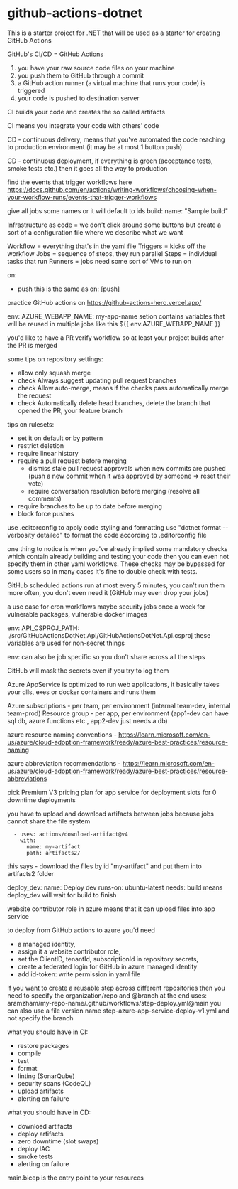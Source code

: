 # github-actions-dotnet

This is a starter project for .NET that will be used as a starter for creating GitHub Actions

GitHub's CI/CD = GitHub Actions

1. you have your raw source code files on your machine
2. you push them to GitHub through a commit
3. a GitHub action runner (a virtual machine that runs your code) is triggered
4. your code is pushed to destination server

CI builds your code and creates the so called artifacts

CI means you integrate your code with others' code

CD - continuous delivery, means that you've automated the code reaching to production environment (it may be at most 1 button push)

CD - continuous deployment, if everything is green (acceptance tests, smoke tests etc.) then it goes all the way to production

find the events that trigger workflows here
https://docs.github.com/en/actions/writing-workflows/choosing-when-your-workflow-runs/events-that-trigger-workflows

give all jobs some names or it will default to ids
build:
name: "Sample build"

Infrastructure as code = we don't click around some buttons but create a sort of a configuration file where we describe what we want

Workflow = everything that's in the yaml file
Triggers = kicks off the workflow
Jobs = sequence of steps, they run parallel
Steps = individual tasks that run
Runners = jobs need some sort of VMs to run on

on:
- push
this is the same as
on: [push]

practice GitHub actions on https://github-actions-hero.vercel.app/

env:
AZURE_WEBAPP_NAME: my-app-name
setion contains variables that will be reused in multiple jobs like this ${{ env.AZURE_WEBAPP_NAME }}

you'd like to have a PR verify workflow so at least your project builds after the PR is merged

some tips on repository settings:
- allow only squash merge
- check Always suggest updating pull request branches
- check Allow auto-merge, means if the checks pass automatically merge the request
- check Automatically delete head branches, delete the branch that opened the PR, your feature branch

tips on rulesets:
- set it on default or by pattern
- restrict deletion
- require linear history
- require a pull request before merging
    - dismiss stale pull request approvals when new commits are pushed (push a new commit when it was approved by someone => reset their vote)
    - require conversation resolution before merging (resolve all comments)
- require branches to be up to date before merging
- block force pushes

use .editorconfig to apply code styling and formatting
use "dotnet format --verbosity detailed" to format the code according to .editorconfig file

one thing to notice is when you've already implied some mandatory checks which contain already building and testing your code then you can even not specify them in other yaml workflows.
These checks may be bypassed for some users so in many cases it's fine to double check with tests.

GitHub scheduled actions run at most every 5 minutes, you can't run them more often, you don't even need it (GitHub may even drop your jobs)

a use case for cron workflows maybe security jobs once a week for vulnerable packages, vulnerable docker images

env:
API_CSPROJ_PATH: ./src/GitHubActionsDotNet.Api/GitHubActionsDotNet.Api.csproj
these variables are used for non-secret things

env: can also be job specific so you don't share across all the steps

GitHub will mask the secrets even if you try to log them

Azure AppService is optimized to run web applications, it basically takes your dlls, exes or docker containers and runs them

Azure subscriptions - per team, per environment (internal team-dev, internal team-prod)
Resource group - per app, per environment (app1-dev can have sql db, azure functions etc., app2-dev just needs a db)

azure resource naming conventions - https://learn.microsoft.com/en-us/azure/cloud-adoption-framework/ready/azure-best-practices/resource-naming

azure abbreviation recommendations - https://learn.microsoft.com/en-us/azure/cloud-adoption-framework/ready/azure-best-practices/resource-abbreviations

pick Premium V3 pricing plan for app service for deployment slots for 0 downtime deployments

you have to upload and download artifacts between jobs because jobs cannot share the file system

      - uses: actions/download-artifact@v4
        with:
          name: my-artifact
          path: artifacts2/
this says - download the files by id "my-artifact" and put them into artifacts2 folder

deploy_dev:
name: Deploy dev
runs-on: ubuntu-latest
needs: build
means deploy_dev will wait for build to finish

website contributor role in azure means that it can upload files into app service

to deploy from GitHub actions to azure you'd need
- a managed identity,
- assign it a website contributor role,
- set the ClientID, tenantId, subscriptionId in repository secrets,
- create a federated login for GitHub in azure managed identity
- add id-token: write permission in yaml file


if you want to create a reusable step across different repositories
then you need to specify the organization/repo and @branch at the end
uses: aramzham/my-repo-name/.github/workflows/step-deploy.yml@main
you can also use a file version name step-azure-app-service-deploy-v1.yml and not specify the branch

what you should have in CI:
- restore packages
- compile
- test
- format
- linting (SonarQube)
- security scans (CodeQL)
- upload artifacts
- alerting on failure

what you should have in CD:
- download artifacts
- deploy artifacts
- zero downtime (slot swaps)
- deploy IAC
- smoke tests
- alerting on failure

main.bicep is the entry point to your resources
